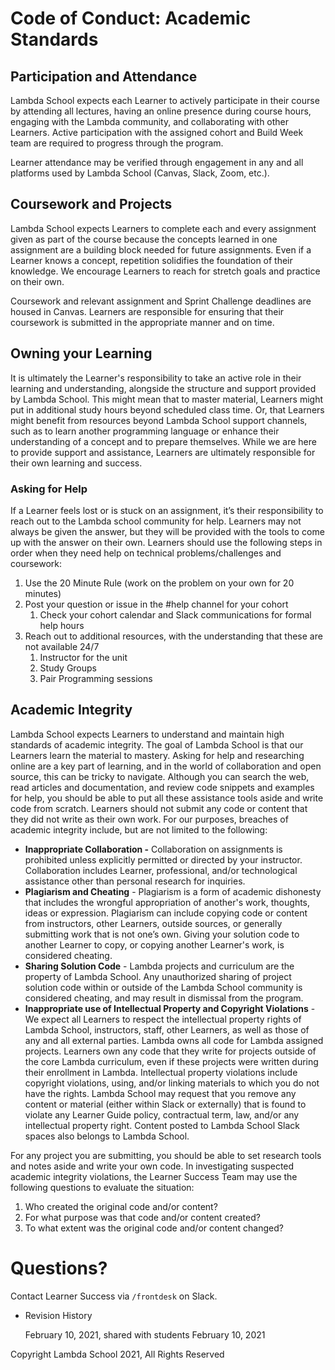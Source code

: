 # Code of Conduct: Academic Standards

## Participation and Attendance

Lambda School expects each Learner to actively participate in their course by attending all lectures, having an online presence during course hours, engaging with the Lambda community, and collaborating with other Learners. Active participation with the assigned cohort and Build Week team are required to progress through the program.

Learner attendance may be verified through engagement in any and all platforms used by Lambda School (Canvas, Slack, Zoom, etc.).

## Coursework and Projects

Lambda School expects Learners to complete each and every assignment given as part of the course because the concepts learned in one assignment are a building block needed for future assignments. Even if a Learner knows a concept, repetition solidifies the foundation of their knowledge. We encourage Learners to reach for stretch goals and practice on their own.

Coursework and relevant assignment and Sprint Challenge deadlines are housed in Canvas. Learners are responsible for ensuring that their coursework is submitted in the appropriate manner and on time.

## Owning your Learning

It is ultimately the Learner's responsibility to take an active role in their learning and understanding, alongside the structure and support provided by Lambda School. This might mean that to master material, Learners might put in additional study hours beyond scheduled class time. Or, that Learners might benefit from resources beyond Lambda School support channels, such as to learn another programming language or enhance their understanding of a concept and to prepare themselves. While we are here to provide support and assistance, Learners are ultimately responsible for their own learning and success.

### Asking for Help

If a Learner feels lost or is stuck on an assignment, it’s their responsibility to reach out to the Lambda school community for help. Learners may not always be given the answer, but they will be provided with the tools to come up with the answer on their own. Learners should use the following steps in order when they need help on technical problems/challenges and coursework:

1. Use the 20 Minute Rule (work on the problem on your own for 20 minutes)
2. Post your question or issue in the #help channel for your cohort
    1. Check your cohort calendar and Slack communications for formal help hours
3. Reach out to additional resources, with the understanding that these are not available 24/7
    1. Instructor for the unit
    2. Study Groups
    3. Pair Programming sessions

## Academic Integrity

Lambda School expects Learners to understand and maintain high standards of academic integrity. The goal of Lambda School is that our Learners learn the material to mastery. Asking for help and researching online are a key part of learning, and in the world of collaboration and open source, this can be tricky to navigate. Although you can search the web, read articles and documentation, and review code snippets and examples for help, you should be able to put all these assistance tools aside and write code from scratch. Learners should not submit any code or content that they did not write as their own work. For our purposes, breaches of academic integrity include, but are not limited to the following:

- **Inappropriate Collaboration -** Collaboration on assignments is prohibited unless explicitly permitted or directed by your instructor. Collaboration includes Learner, professional, and/or technological assistance other than personal research for inquiries.
- **Plagiarism and Cheating** - Plagiarism is a form of academic dishonesty that includes the wrongful appropriation of another's work, thoughts, ideas or expression. Plagiarism can include copying code or content from instructors, other Learners, outside sources, or generally submitting work that is not one’s own. Giving your solution code to another Learner to copy, or copying another Learner's work, is considered cheating.
- **Sharing Solution Code** - Lambda projects and curriculum are the property of Lambda School. Any unauthorized sharing of project solution code within or outside of the Lambda School community is considered cheating, and may result in dismissal from the program.
- **Inappropriate use of Intellectual Property and Copyright Violations** - We expect all Learners to respect the intellectual property rights of Lambda School, instructors, staff, other Learners, as well as those of any and all external parties. Lambda owns all code for Lambda assigned projects. Learners own any code that they write for projects outside of the core Lambda curriculum, even if these projects were written during their enrollment in Lambda. Intellectual property violations include copyright violations, using, and/or linking materials to which you do not have the rights. Lambda School may request that you remove any content or material (either within Slack or externally) that is found to violate any Learner Guide policy, contractual term, law, and/or any intellectual property right. Content posted to Lambda School Slack spaces also belongs to Lambda School.

For any project you are submitting, you should be able to set research tools and notes aside and write your own code. In investigating suspected academic integrity violations, the Learner Success Team may use the following questions to evaluate the situation:

1. Who created the original code and/or content?
2. For what purpose was that code and/or content created?
3. To what extent was the original code and/or content changed?

# Questions?

Contact Learner Success via `/frontdesk` on Slack.

- Revision History
    
    February 10, 2021, shared with students February 10, 2021
    

Copyright Lambda School 2021, All Rights Reserved